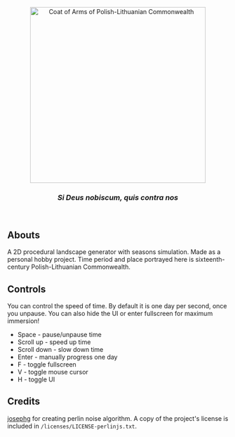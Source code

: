 <p align="center"><img src="https://upload.wikimedia.org/wikipedia/commons/thumb/8/89/Large_coat_of_arms_of_polish-lithuanian_commonwealth_under_jagiellon.svg/1200px-Large_coat_of_arms_of_polish-lithuanian_commonwealth_under_jagiellon.svg.png" alt="Coat of Arms of Polish-Lithuanian Commonwealth" width="400px"/></p><h3><p align="center"><i>Si Deus nobiscum, quis contra nos</i></p></h3><br/>

## Abouts

A 2D procedural landscape generator with seasons simulation. Made as a personal hobby project. Time period and place portrayed here is sixteenth-century Polish-Lithuanian Commonwealth.

## Controls

You can control the speed of time. By default it is one day per second, once you unpause. You can also hide the UI or enter fullscreen for maximum immersion!
- Space - pause/unpause time
- Scroll up - speed up time
- Scroll down - slow down time
- Enter - manually progress one day
- F - toggle fullscreen
- V - toggle mouse cursor
- H - toggle UI

## Credits

[josephg](https://github.com/josephg/noisejs) for creating perlin noise algorithm. A copy of the project's license is included in `/licenses/LICENSE-perlinjs.txt`.

